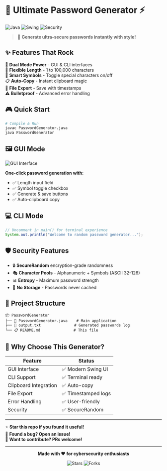 # 🔐 **Ultimate Password Generator** ⚡

![Java](https://img.shields.io/badge/Java-ED8B00?style=for-the-badge&logo=java&logoColor=white)
![Swing](https://img.shields.io/badge/Swing-GUI-blue?style=for-the-badge)
![Security](https://img.shields.io/badge/Security-SecureRandom-green?style=for-the-badge)

> 🚀 **Generate ultra-secure passwords instantly with style!**

## ✨ **Features That Rock**

🎯 **Dual Mode Power** - GUI & CLI interfaces  
🔢 **Flexible Length** - 1 to 100,000 characters  
🎲 **Smart Symbols** - Toggle special characters on/off  
📋 **Auto-Copy** - Instant clipboard magic  
💾 **File Export** - Save with timestamps  
⚠️ **Bulletproof** - Advanced error handling  

## 🎮 **Quick Start**

```bash
# Compile & Run
javac PasswordGenerator.java
java PasswordGenerator
```

## 🖼️ **GUI Mode**
![GUI Interface](https://via.placeholder.com/400x300/FF6B6B/FFFFFF?text=🔐+Password+Generator+GUI)

**One-click password generation with:**
- ✅ Length input field
- ✅ Symbol toggle checkbox  
- ✅ Generate & save buttons
- ✅ Auto-clipboard copy

## 💻 **CLI Mode**
```java
// Uncomment in main() for terminal experience
System.out.println("Welcome to random password generator...");
```

## 🛡️ **Security Features**

- 🔒 **SecureRandom** encryption-grade randomness
- 🎭 **Character Pools** - Alphanumeric + Symbols (ASCII 32-126)
- 📊 **Entropy** - Maximum password strength
- 🚫 **No Storage** - Passwords never cached

## 📁 **Project Structure**

```
📦 PasswordGenerator
├── 🎯 PasswordGenerator.java    # Main application
├── 📄 output.txt               # Generated passwords log
└── 📋 README.md               # This file
```

## 🚀 **Why Choose This Generator?**

| Feature | Status |
|---------|--------|
| GUI Interface | ✅ Modern Swing UI |
| CLI Support | ✅ Terminal ready |
| Clipboard Integration | ✅ Auto-copy |
| File Export | ✅ Timestamped logs |
| Error Handling | ✅ User-friendly |
| Security | ✅ SecureRandom |

---

⭐ **Star this repo if you found it useful!**  
🐛 **Found a bug? Open an issue!**  
🤝 **Want to contribute? PRs welcome!**

---

<div align="center">

**Made with ❤️ for cybersecurity enthusiasts**

![Stars](https://img.shields.io/github/stars/yourusername/password-generator?style=social)
![Forks](https://img.shields.io/github/forks/yourusername/password-generator?style=social)

</div>

